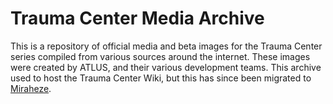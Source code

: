 # Trauma Center Media Archive

This is a repository of official media and beta images for the Trauma Center series compiled from various sources around the internet. These images were created by ATLUS, and their various development teams. This archive used to host the Trauma Center Wiki, but this has since been migrated to [Miraheze](https://traumacenter.miraheze.org/wiki/Main_Page).